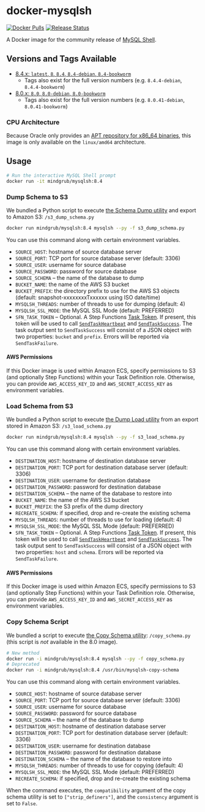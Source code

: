 # docker-mysqlsh

[![Docker Pulls](https://img.shields.io/docker/pulls/mindgrub/mysqlsh?logo=docker&logoColor=white)](https://hub.docker.com/r/mindgrub/mysqlsh) [![Release Status](https://github.com/Mindgrub/docker-mysqlsh/actions/workflows/release.yml/badge.svg)](https://github.com/Mindgrub/docker-mysqlsh/actions/workflows/release.yml)

A Docker image for the community release of [MySQL Shell](https://dev.mysql.com/doc/mysql-shell/8.4/en/).

## Versions and Tags Available

- [8.4.x: `latest`, `8`, `8.4`, `8.4-debian`, `8.4-bookworm`](8.4/Dockerfile)
  - Tags also exist for the full version numbers (e.g. `8.4.4-debian`, `8.4.4-bookworm`)
- [8.0.x: `8.0`, `8.0-debian`, `8.0-bookworm`](8.0/Dockerfile)
  - Tags also exist for the full version numbers (e.g. `8.0.41-debian`, `8.0.41-bookworm`)

### CPU Architecture

Because Oracle only provides an [APT repository for x86_64 binaries](https://repo.mysql.com/apt/), this image is only available on the `linux/amd64` architecture.

## Usage

```bash
# Run the interactive MySQL Shell prompt
docker run -it mindgrub/mysqlsh:8.4
```

### Dump Schema to S3

We bundled a Python script to execute [the Schema Dump utility](https://dev.mysql.com/doc/mysql-shell/8.4/en/mysql-shell-utilities-dump-instance-schema.html) and export to Amazon S3: `/s3_dump_schema.py`

```bash
docker run mindgrub/mysqlsh:8.4 mysqlsh --py -f s3_dump_schema.py
```

You can use this command along with certain environment variables.

- `SOURCE_HOST`: hostname of source database server
- `SOURCE_PORT`: TCP port for source database server (default: 3306)
- `SOURCE_USER`: username for source database
- `SOURCE_PASSWORD`: password for source database
- `SOURCE_SCHEMA` – the name of the database to dump
- `BUCKET_NAME`: the name of the AWS S3 bucket
- `BUCKET_PREFIX`: the directory prefix to use for the AWS S3 objects (default: snapshot-xxxxxxxxTxxxxxx using ISO date/time)
- `MYSQLSH_THREADS`: number of threads to use for dumping (default: 4)
- `MYSQLSH_SSL_MODE`: the MySQL SSL Mode (default: PREFERRED)
- `SFN_TASK_TOKEN` – Optional. A Step Functions [Task Token](https://docs.aws.amazon.com/step-functions/latest/apireference/API_GetActivityTask.html#StepFunctions-GetActivityTask-response-taskToken). If present, this token will be used to call [`SendTaskHeartbeat`](https://docs.aws.amazon.com/step-functions/latest/apireference/API_SendTaskHeartbeat.html) and [`SendTaskSuccess`](https://docs.aws.amazon.com/step-functions/latest/apireference/API_SendTaskSuccess.html). The task output sent to `SendTaskSuccess` will consist of a JSON object with two properties: `bucket` and `prefix`. Errors will be reported via `SendTaskFailure`.

#### AWS Permissions

If this Docker image is used within Amazon ECS, specify permissions to S3 (and optionally Step Functions) within your Task Definition role. Otherwise, you can provide `AWS_ACCESS_KEY_ID` and `AWS_SECRET_ACCESS_KEY` as environment variables.

### Load Schema from S3

We bundled a Python script to execute [the Dump Load utility](https://dev.mysql.com/doc/mysql-shell/8.4/en/mysql-shell-utilities-load-dump.html) from an export stored in Amazon S3: `/s3_load_schema.py`

```bash
docker run mindgrub/mysqlsh:8.4 mysqlsh --py -f s3_load_schema.py
```

You can use this command along with certain environment variables.

- `DESTINATION_HOST`: hostname of destination database server
- `DESTINATION_PORT`: TCP port for destination database server (default: 3306)
- `DESTINATION_USER`: username for destination database
- `DESTINATION_PASSWORD`: password for destination database
- `DESTINATION_SCHEMA` – the name of the database to restore into
- `BUCKET_NAME`: the name of the AWS S3 bucket
- `BUCKET_PREFIX`: the S3 prefix of the dump directory
- `RECREATE_SCHEMA`: if specified, drop and re-create the existing schema
- `MYSQLSH_THREADS`: number of threads to use for loading (default: 4)
- `MYSQLSH_SSL_MODE`: the MySQL SSL Mode (default: PREFERRED)
- `SFN_TASK_TOKEN` – Optional. A Step Functions [Task Token](https://docs.aws.amazon.com/step-functions/latest/apireference/API_GetActivityTask.html#StepFunctions-GetActivityTask-response-taskToken). If present, this token will be used to call [`SendTaskHeartbeat`](https://docs.aws.amazon.com/step-functions/latest/apireference/API_SendTaskHeartbeat.html) and [`SendTaskSuccess`](https://docs.aws.amazon.com/step-functions/latest/apireference/API_SendTaskSuccess.html). The task output sent to `SendTaskSuccess` will consist of a JSON object with two properties: `host` and `schema`. Errors will be reported via `SendTaskFailure`.

#### AWS Permissions

If this Docker image is used within Amazon ECS, specify permissions to S3 (and optionally Step Functions) within your Task Definition role. Otherwise, you can provide `AWS_ACCESS_KEY_ID` and `AWS_SECRET_ACCESS_KEY` as environment variables.

### Copy Schema Script

We bundled a script to execute [the Copy Schema utility](https://dev.mysql.com/doc/mysql-shell/8.4/en/mysql-shell-utils-copy.html): `/copy_schema.py` (this script is _not_ available in the 8.0 image).

```bash
# New method
docker run -i mindgrub/mysqlsh:8.4 mysqlsh --py -f copy_schema.py
# Deprecated
docker run -i mindgrub/mysqlsh:8.4 /usr/bin/mysqlsh-copy-schema
```

You can use this command along with certain environment variables.

- `SOURCE_HOST`: hostname of source database server
- `SOURCE_PORT`: TCP port for source database server (default: 3306)
- `SOURCE_USER`: username for source database
- `SOURCE_PASSWORD`: password for source database
- `SOURCE_SCHEMA` – the name of the database to dump
- `DESTINATION_HOST`: hostname of destination database server
- `DESTINATION_PORT`: TCP port for destination database server (default: 3306)
- `DESTINATION_USER`: username for destination database
- `DESTINATION_PASSWORD`: password for destination database
- `DESTINATION_SCHEMA` – the name of the database to restore into
- `MYSQLSH_THREADS`: number of threads to use for copying (default: 4)
- `MYSQLSH_SSL_MODE`: the MySQL SSL Mode (default: PREFERRED)
- `RECREATE_SCHEMA`: if specified, drop and re-create the existing schema

When the command executes, the `compatibility` argument of the copy schema utility is set to `["strip_definers"]`, and the `consistency` argument is set to `False`.
